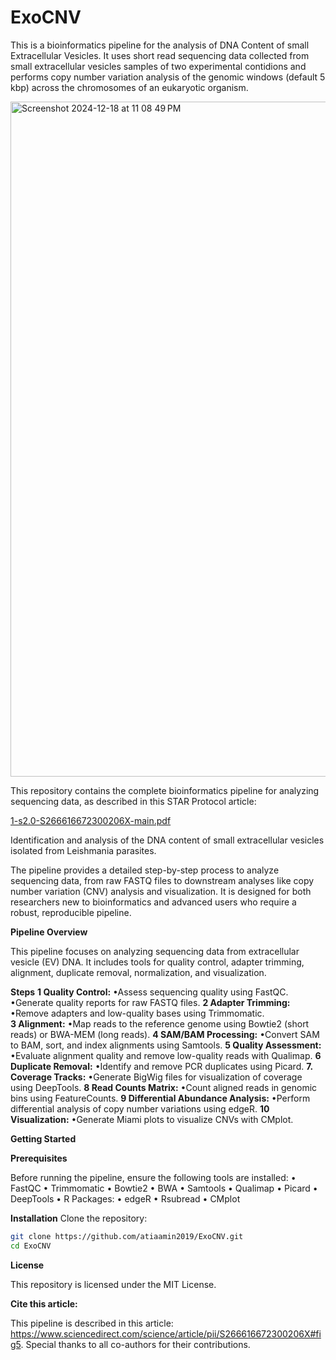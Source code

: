 # ExoCNV
This is a bioinformatics pipeline for the analysis of DNA Content of small Extracellular Vesicles. It uses short read sequencing data collected from small extracellular vesicles samples of two experimental contidions and performs copy number variation analysis of the genomic windows (default 5 kbp) across the chromosomes of an eukaryotic organism. 


<img width="1080" alt="Screenshot 2024-12-18 at 11 08 49 PM" src="https://github.com/user-attachments/assets/b21e77a6-7fe4-47c7-9932-30b1b484d1c8" />

This repository contains the complete bioinformatics pipeline for analyzing sequencing data, as described in this STAR Protocol article:


[1-s2.0-S266616672300206X-main.pdf](https://github.com/user-attachments/files/18192756/1-s2.0-S266616672300206X-main.pdf)

Identification and analysis of the DNA content of small extracellular vesicles isolated from Leishmania parasites.

The pipeline provides a detailed step-by-step process to analyze sequencing data, from raw FASTQ files to downstream analyses like copy number variation (CNV) analysis and visualization. It is designed for both researchers new to bioinformatics and advanced users who require a robust, reproducible pipeline.

**Pipeline Overview**

This pipeline focuses on analyzing sequencing data from extracellular vesicle (EV) DNA. It includes tools for quality control, adapter trimming, alignment, duplicate removal, normalization, and visualization.

**Steps**
**1	Quality Control:**
        •Assess sequencing quality using FastQC.
        •Generate quality reports for raw FASTQ files.
 **2	Adapter Trimming:**
        •Remove adapters and low-quality bases using Trimmomatic.	
 **3	Alignment:**
	•Map reads to the reference genome using Bowtie2 (short reads) or BWA-MEM (long reads).
 **4	SAM/BAM Processing:**
	•Convert SAM to BAM, sort, and index alignments using Samtools.
 **5	Quality Assessment:**
       •Evaluate alignment quality and remove low-quality reads with Qualimap.
**6	Duplicate Removal:**
       •Identify and remove PCR duplicates using Picard.
**7.	Coverage Tracks:**
       •Generate BigWig files for visualization of coverage using DeepTools.
**8	Read Counts Matrix:**
       •Count aligned reads in genomic bins using FeatureCounts.
**9	Differential Abundance Analysis:**
       •Perform differential analysis of copy number variations using edgeR.
**10	Visualization:**
       •Generate Miami plots to visualize CNVs with CMplot.

**Getting Started**

**Prerequisites**

Before running the pipeline, ensure the following tools are installed:
•	FastQC
•	Trimmomatic
•	Bowtie2
•	BWA
•	Samtools
•	Qualimap
•	Picard
•	DeepTools
•	R Packages:
•	edgeR
•	Rsubread
•	CMplot

**Installation**
Clone the repository:

```bash
git clone https://github.com/atiaamin2019/ExoCNV.git
cd ExoCNV
```

**License**

This repository is licensed under the MIT License.

**Cite this article:**

This pipeline is described in this article: https://www.sciencedirect.com/science/article/pii/S266616672300206X#fig5. Special thanks to all co-authors for their contributions. 
 
 
